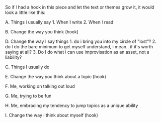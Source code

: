 So if I had a hook in this piece and let the text or themes grow it, it would look a little like this:

A. Things i usually say
    1. When I write
    2. When I read

B. Change the way you think (hook)

D. Change the way I say things
    1. do i bring you into my circle of "lost"?
    2. do I do the bare minimum to get myself understand, i mean.. if it's worth saying at all?
    3. Do I do what i can use improvisation as an asset, not a liability?

C. Things I usually do

E. Change the way you think about a topic (hook)

F. Me, working on talking out loud

G. Me, trying to be fun

H. Me, embracing my tendency to jump topics as a unique ability

I. Change the way i think about myself (hook)